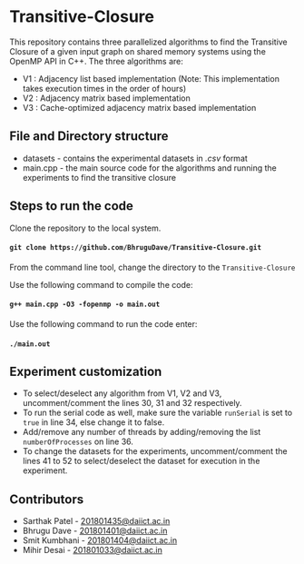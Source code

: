 # Transitive-Closure
This repository contains three parallelized algorithms to find the Transitive Closure of a given input graph on shared memory systems using the OpenMP API in C++. The three algorithms are:
* V1 : Adjacency list based implementation (Note: This implementation takes execution times in the order of hours)
* V2 : Adjacency matrix based implementation
* V3 : Cache-optimized adjacency matrix based implementation
## File and Directory structure
* datasets - contains the experimental datasets in *.csv* format
* main.cpp - the main source code for the algorithms and running the experiments to find the transitive closure
## Steps to run the code
Clone the repository to the local system.
#### `git clone https://github.com/BhruguDave/Transitive-Closure.git`
From the command line tool, change the directory to the `Transitive-Closure`  </br>

Use the following command to compile the code:
#### `g++ main.cpp -O3 -fopenmp -o main.out`
Use the following command to run the code enter:
#### `./main.out`
## Experiment customization
* To select/deselect any algorithm from V1, V2 and V3, uncomment/comment the lines 30, 31 and 32 respectively.
* To run the serial code as well, make sure the variable `runSerial` is set to `true` in line 34, else change it to false.
* Add/remove any number of threads by adding/removing the list `numberOfProcesses` on line 36.
* To change the datasets for the experiments, uncomment/comment the lines 41 to 52 to select/deselect the dataset for execution in the experiment.
## Contributors
* Sarthak Patel - 201801435@daiict.ac.in
* Bhrugu Dave - 201801401@daiict.ac.in
* Smit Kumbhani - 201801404@daiict.ac.in
* Mihir Desai - 201801033@daiict.ac.in
